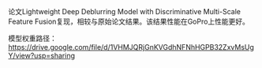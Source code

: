 论文Lightweight Deep Deblurring Model with Discriminative Multi-Scale Feature Fusion复现，相较与原始论文结果。该结果性能在GoPro上性能更好。

模型权重路径：https://drive.google.com/file/d/1VHMJQRjGnKVGdhNFNhHGPB32ZxvMsUgY/view?usp=sharing